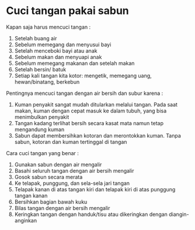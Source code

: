 # Cuci tangan pakai sabun

Kapan saja harus mencuci tangan : 
1. Setelah buang air
2. Sebelum memegang dan menyusui bayi
3. Setelah menceboki bayi atau anak
4. Sebelum makan dan menyuapi anak
5. Sebelum memegang makanan dan setelah makan
6. Setelah bersin/ batuk
7. Setiap kali tangan kita kotor: mengetik, memegang uang, hewan/binatang, berkebun

Pentingnya mencuci tangan dengan air bersih dan subur karena : 
1. Kuman penyakit sangat mudah ditularkan melalui tangan. Pada saat makan, kuman dengan cepat masuk ke dalam tubuh, yang bisa menimbulkan penyakit
2. Tangan kadang terlihat bersih secara kasat mata namun tetap mengandung kuman
3. Sabun dapat membersihkan kotoran dan merontokkan kuman. Tanpa sabun, kotoran dan kuman tertinggal di tangan

Cara cuci tangan yang benar : 
1. Gunakan sabun dengan air mengalir
2. Basahi seluruh tangan dengan air bersih mengalir
3. Gosok sabun secara merata
4. Ke telapak, punggung, dan sela-sela jari tangan
5. Telapak kanan di atas tangan kiri dan telapak kiri di atas punggung tangan kanan
6. Bersihkan bagian bawah kuku
7. Bilas tangan dengan air bersih mengalir
8. Keringkan tangan dengan handuk/tisu atau dikeringkan dengan diangin-anginkan
